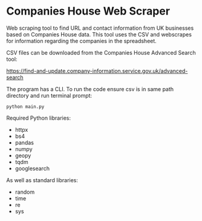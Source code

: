 # Companies House Web Scraper

Web scraping tool to find URL and contact information from UK businesses based on Companies House data. This tool uses the CSV and webscrapes for information regarding the companies in the spreadsheet.

CSV files can be downloaded from the Companies House Advanced Search tool:

<https://find-and-update.company-information.service.gov.uk/advanced-search>

The program has a CLI. To run the code ensure csv is in same path directory and run terminal prompt:
```
python main.py
```


Required Python libraries:
- httpx
- bs4
- pandas
- numpy
- geopy
- tqdm
- googlesearch

As well as standard libraries:
- random
- time
- re
- sys
